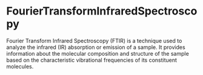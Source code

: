 # FourierTransformInfraredSpectroscopy
Fourier Transform Infrared Spectroscopy (FTIR) is a technique used to analyze the infrared (IR) absorption or emission of a sample. It provides information about the molecular composition and structure of the sample based on the characteristic vibrational frequencies of its constituent molecules.
